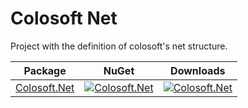 # Colosoft Net

Project with the definition of colosoft's net structure.


| Package | NuGet | Downloads |
| ------- | ------------ | --------- |
| [Colosoft.Net](https://www.nuget.org/packages/Colosoft.Net/) | [![Colosoft.Net](https://img.shields.io/nuget/v/Colosoft.Net.svg)](https://www.nuget.org/packages/Colosoft.Net/) | [![Colosoft.Net](https://img.shields.io/nuget/dt/Colosoft.Net.svg)](https://www.nuget.org/packages/Colosoft.Net/) |

